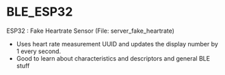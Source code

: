 # BLE_ESP32

ESP32 : Fake Heartrate Sensor (File: server_fake_heartrate)
  - Uses heart rate measurement UUID and updates the display number by 1 every second. 
  - Good to learn about characteristics and descriptors and general BLE stuff
